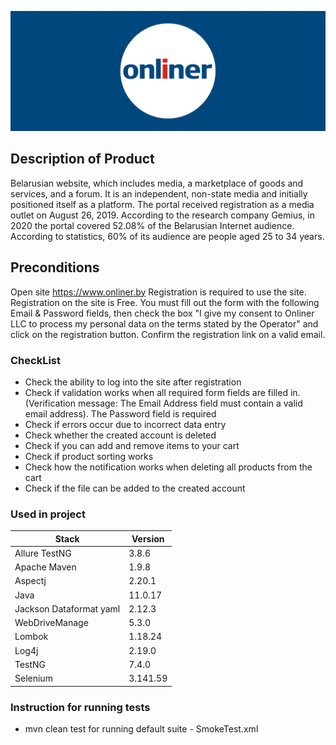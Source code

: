 ![Onliner.by](https://github.com/YuliaRauchuk/Diploma_RAICHUK_Yuliya_QA_ONLINER/blob/master/ONLINER-LOGO.webp)

## **Description of Product** 
Belarusian website, which includes media, a marketplace of goods and services, and a forum. It is an independent, non-state media and initially positioned itself as a platform. The portal received registration as a media outlet on August 26, 2019. According to the research company Gemius, in 2020 the portal covered 52.08% of the Belarusian Internet audience. According to statistics, 60% of its audience are people aged 25 to 34 years.


## **Preconditions**
Open site https://www.onliner.by
Registration is required to use the site. Registration on the site is Free. 
You must fill out the form with the following Email & Password fields,
then check the box "I give my consent to Onliner LLC to process my personal data on the terms stated by the Operator"
and click on the registration button. Confirm the registration link on a valid email.

### **CheckList**
- Сheck the ability to log into the site after registration
- Сheck if validation works when all required form fields are filled in.
  (Verification message: The Email Address field must contain a valid email address). The Password field is required
- Check if errors occur due to incorrect data entry
- Check whether the created account is deleted
- Check if you can add and remove items to your cart
- Check if product sorting works
- Check how the notification works when deleting all products from the cart
- Check if the file can be added to the created account


### **Used in project**

| Stack                   | Version     |
|-------------------------|-------------|
| Allure TestNG           | 3.8.6       |
| Apache Maven            | 1.9.8       |
| Aspectj                 | 2.20.1      |
| Java                    | 11.0.17     |
| Jackson Dataformat yaml | 2.12.3      |
| WebDriveManage          | 5.3.0       |
| Lombok                  | 1.18.24     |
| Log4j                   | 2.19.0      |
| TestNG                  | 7.4.0       |
| Selenium                | 3.141.59    |

### **Instruction for running tests**
- mvn clean test for running default suite - SmokeTest.xml
